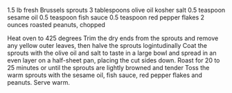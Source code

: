 1.5 lb fresh Brussels sprouts
3 tablespoons olive oil
kosher salt
0.5 teaspoon sesame oil
0.5 teaspoon fish sauce
0.5 teaspoon red pepper flakes
2 ounces roasted peanuts, chopped

Heat oven to 425 degrees
Trim the dry ends from the sprouts and remove any yellow outer leaves, then halve the sprouts logintudinally
Coat the sprouts with the olive oil and salt to taste in a large bowl and spread in an even layer on a half-sheet pan, placing the cut sides down.
Roast for 20 to 25 minutes or until the sprouts are lightly browned and tender
Toss the warm sprouts with the sesame oil, fish sauce, red pepper flakes and peanuts. Serve warm.
